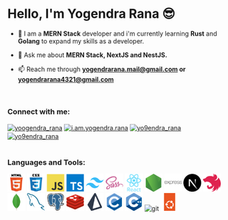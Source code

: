 <h1 align="left">Hello, I'm Yogendra Rana 😎</h1>

- 🎈 I am a **MERN Stack** developer and i'm currently learning **Rust** and **Golang** to expand my skills as a developer.

- 💬 Ask me about **MERN Stack, NextJS and NestJS.**

- 📫 Reach me through **yogendrarana.mail@gmail.com or yogendrarana4321@gmail.com**

<br />
<h3>Connect with me:</h3>
<div>
<a href="https://twitter.com/yoogendra_rana" target="blank"><img align="center" src="https://raw.githubusercontent.com/rahuldkjain/github-profile-readme-generator  /master/src/images/icons/Social/twitter.svg" alt="yoogendra_rana" height="30" width="40" /></a>
<a href="https://fb.com/i.am.yogendra.rana" target="blank"><img align="center" src="https://raw.githubusercontent.com/rahuldkjain/github-profile-readme-generator/master/src/images/icons/Social/facebook.svg" alt="i.am.yogendra.rana" height="30" width="40" /></a>
<a href="https://instagram.com/yo9endra_rana" target="blank"><img align="center" src="https://raw.githubusercontent.com/rahuldkjain/github-profile-readme-generator/master/src/images/icons/Social/instagram.svg" alt="yo9endra_rana" height="30" width="40" /></a>
<a href="https://yogendrarana.vercel.app/" target="blank"><img align="center" src="https://raw.githubusercontent.com/rahuldkjain/github-profile-readme-generator/master/src/images/icons/Social/web.svg" alt="yo9endra_rana" height="30" width="40" /></a>
</div>


<br />
<h3>Languages and Tools:</h3>
<div>
<img src="https://raw.githubusercontent.com/devicons/devicon/master/icons/html5/html5-original-wordmark.svg" alt="html5" width="40" height="40"/>

<img src="https://raw.githubusercontent.com/devicons/devicon/master/icons/css3/css3-original-wordmark.svg" alt="css3" width="40" height="40"/>

 <img src="https://raw.githubusercontent.com/devicons/devicon/master/icons/javascript/javascript-original.svg" alt="javascript" width="40" height="40"/> 

<img src="https://github.com/devicons/devicon/blob/master/icons/typescript/typescript-original.svg" alt="typescript" width="40" height="40"/>

<img src="https://github.com/devicons/devicon/blob/master/icons/tailwindcss/tailwindcss-original.svg" alt="tailwind" width="40" height="40"/>

<img src="https://raw.githubusercontent.com/devicons/devicon/master/icons/sass/sass-original.svg" alt="sass" width="40" height="40"/>

<img src="https://raw.githubusercontent.com/devicons/devicon/master/icons/react/react-original-wordmark.svg" alt="react" width="40" height="40"/>

<img src="https://github.com/devicons/devicon/blob/master/icons/nodejs/nodejs-original.svg" alt="nodejs" width="40" height="40"/>

<img src="https://raw.githubusercontent.com/devicons/devicon/master/icons/express/express-original-wordmark.svg" alt="express" width="40" height="40"/> 

<img src="https://github.com/devicons/devicon/blob/master/icons/nextjs/nextjs-original.svg" alt="nextjs" width="40" height="40"/> 

<img src="https://github.com/devicons/devicon/blob/master/icons/nestjs/nestjs-original.svg" alt="nestjs" width="40" height="40"/> 

<img src="https://github.com/devicons/devicon/blob/master/icons/mongodb/mongodb-original.svg" alt="mongodb" width="40" height="40"/>

<img src="https://github.com/devicons/devicon/blob/master/icons/mysql/mysql-original.svg" alt="mysql" width="40" height="40"/> 

<img src="https://github.com/devicons/devicon/blob/master/icons/postgresql/postgresql-original.svg" alt="mysql" width="40" height="40"/> 

<img src="https://github.com/devicons/devicon/blob/master/icons/redis/redis-original.svg" alt="mysql" width="40" height="40"/> 

<img src="https://github.com/devicons/devicon/blob/master/icons/prisma/prisma-original.svg" alt="mysql" width="40" height="40"/> 

<img src="https://raw.githubusercontent.com/devicons/devicon/master/icons/c/c-original.svg" alt="c" width="40" height="40"/>

<img src="https://raw.githubusercontent.com/devicons/devicon/master/icons/cplusplus/cplusplus-original.svg" alt="cplusplus" width="40" height="40"/>

<img src="https://www.vectorlogo.zone/logos/git-scm/git-scm-icon.svg" alt="git" width="40" height="40"/>

<img src="https://raw.githubusercontent.com/devicons/devicon/master/icons/ubuntu/ubuntu-original.svg" alt="react" width="40" height="40"/>
</div>
